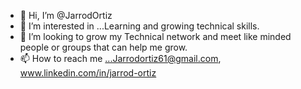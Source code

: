 - 👋 Hi, I’m @JarrodOrtiz
- 👀 I’m interested in ...Learning and growing technical skills.
- 💞️ I’m looking to grow my Technical network and meet like minded people or groups that can help me grow. 
- 📫 How to reach me ...Jarrodortiz61@gmail.com, www.linkedin.com/in/jarrod-ortiz

<!---
JarrodOrtiz/JarrodOrtiz is a ✨ special ✨ repository because its `README.md` (this file) appears on your GitHub profile.
You can click the Preview link to take a look at your changes.
--->
